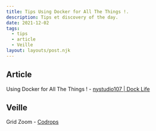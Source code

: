 ```yaml
---
title: Tips Using Docker for All The Things !.
description: Tips et discovery of the day.
date: 2021-12-02
tags:
  - tips
  - article
  - Veille
layout: layouts/post.njk
---
```


## Article

Using Docker for All The Things ! - [nystudio107 | Dock Life](https://nystudio107.com/blog/dock-life-using-docker-for-all-the-things)

## Veille

Grid Zoom - [Codrops](https://tympanus.net/Development/GridZoom/)

